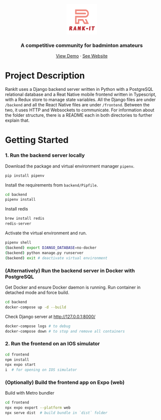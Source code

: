 <br />
<div align="center">
  <a href="https://github.com/othneildrew/Best-README-Template">
    <img src="frontend/assets/rank-it-logo.png" alt="Logo" width="100" height="100">
  </a>

  <h3 align="center">A competitive community for badminton amateurs</h3>

  <p align="center">
    <a href="https://www.loom.com/share/8231eda517c74f6ba1e316eed79b14a0">View Demo</a>
    ·
    <a href="https://getrankit.com/">See Website</a>
  </p>
</div>

# Project Description
RankIt uses a Django backend server written in Python with a PostgreSQL relational database and a Reat Native mobile frontend written in 
Typescript, with a Redux store to manage state variables. All the Django files are under `/backend` and all the React Native files are
under `/frontend`. Between the two, it uses HTTP and Websockets to communicate. For information about the folder structure, 
there is a README each in both directories to further explain that.
# Getting Started

### 1. Run the backend server locally

Download the package and virtual environment manager `pipenv`.
```bash
pip install pipenv
```

Install the requirements from `backend/Pipfile`.
```bash
cd backend
pipenv install
```
Install redis
```bash
brew install redis
redis-server
```

Activate the virtual environment and run.
```bash
pipenv shell
(backend) export DJANGO_DATABASE=no-docker
(backend) python manage.py runserver
(backend) exit # deactivate virtual environment
```

### (Alternatively) Run the backend server in Docker with PostgreSQL

Get Docker and ensure Docker daemon is running. Run container in detached mode and force build.
```bash
cd backend
docker-compose up -d --build 
```

Check Django server at http://127.0.0.1:8000/
```bash
docker-compose logs # to debug
docker-compose down # to stop and remove all containers
```


### 2. Run the frontend on an IOS simulator

```bash
cd frontend
npm install
npx expo start
i  # for opening on IOS simulator
```

### (Optionally) Build the frontend app on Expo (web)
Build with Metro bundler
```bash
cd frontend
npx expo export --platform web
npx serve dist  # build bundle in `dist` folder
```

